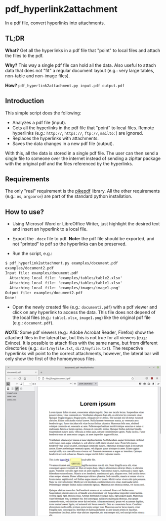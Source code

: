 # pdf_hyperlink2attachment

In a pdf file, convert hyperlinks into attachments.


## TL;DR

__What?__ Get all the hyperlinks in a pdf file that "point" to local files and attach the files to the pdf.

__Why?__ This way a single pdf file can hold all the data. Also useful to attach data that does not "fit" a regular document layout (e.g.: very large tables, non-table and non-image files).

__How?__ `pdf_hyperlink2attachment.py input.pdf output.pdf`

## Introduction

This simple script does the following:

* Analyzes a pdf file (input).
* Gets all the hyperlinks in the pdf file that "point" to local files. Remote hyperlinks (e.g.: `http://`, `https://`, `ftp://`, `mailto:`) are ignored.
* Replaces the hyperlinks with attachments.
* Saves the data changes in a new pdf file (output).

With this, all the data is stored in a single pdf file. The user can then send a single file to someone over the internet instead of sending a zip/tar package with the original pdf and the files referenced by the hyperlinks.

## Requirements
The only "real" requirement is the [pikepdf](https://pikepdf.readthedocs.io/en/latest/) library. All the other requirements (e.g.: `os`, `argparse`) are part of the standard python installation.

## How to use?

* Using Microsof Word or LibreOffice Writer, just highlight the desired text and insert an hyperlink to a local file.

* Export the `.docx` file to pdf. __Note:__ the pdf file should be exported, and not "printed" to pdf so the hyperlinks can be preserved.

* Run the script, e.g.:

```
$ pdf_hyperlink2attachment.py examples/document.pdf examples/document2.pdf
Input file: examples/document.pdf
  Attaching local file: 'examples/tables/table2.xlsx'
  Attaching local file: 'examples/tables/table1.xlsx'
  Attaching local file: 'examples/images/image1.png'
Output file: examples/document2.pdf
Done!
```

* Open the newly created file (e.g.: `document2.pdf`) with a pdf viewer and click on any hyperlink to access the data. This file does not depend of the local files (e.g.: `table1.xlsx`, `image1.png`) like the original pdf file (e.g.: `document.pdf`).

**_NOTE:_** Some pdf viewers (e.g.: Adobe Acrobat Reader, Firefox) show the attached files in the lateral bar, but this is not true for all viewers (e.g.: Evince). It is possible to attach files with the same name, but from different directories (e.g.: `dir1/myfile.txt`, `dir2/myfile.txt`). The respective hyperlinks will point to the correct attachments, however, the lateral bar will only show the first of the homonymous files.

<img src="./firefox_example.png" alt="Firefox" width="600"/>
